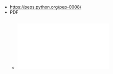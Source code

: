- https://peps.python.org/pep-0008/
- PDF
	- ![PEP 8 – Style Guide for Python Code _ peps.python.org.pdf](../assets/PEP_8_–_Style_Guide_for_Python_Code_peps.python.org_1697781868912_0.pdf)
		-